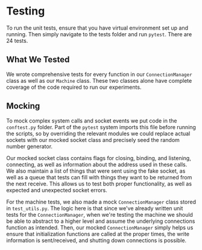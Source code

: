 # Testing

To run the unit tests, ensure that you have virtual environment set up and running. Then simply navigate to the tests folder and run `pytest`. There are 24 tests.

## What We Tested

We wrote comprehensive tests for every function in our `ConnectionManager` class as well as our `Machine` class. These two classes alone have complete coverage of the code required to run our experiments.

## Mocking

To mock complex system calls and socket events we put code in the `conftest.py` folder. Part of the `pytest` system imports this file before running the scripts, so by overriding the relevant modules we could replace actual sockets with our mocked socket class and precisely seed the random number generator.

Our mocked socket class contains flags for closing, binding, and listening, connecting, as well as information about the address used in these calls. We also maintain a list of things that were sent using the fake socket, as well as a queue that tests can fill with things they want to be returned from the next receive. This allows us to test both proper functionality, as well as expected and unexpected socket errors.

For the machine tests, we also made a mock `ConnectionManager` class stored in `test_utils.py`. The logic here is that since we've already written unit tests for the `ConnectionManager`, when we're testing the machine we should be able to abstract to a higher level and assume the underlying connections function as intended. Then, our mocked `ConnectionManager` simply helps us ensure that initialization functions are called at the proper times, the write information is sent/received, and shutting down connections is possible.
